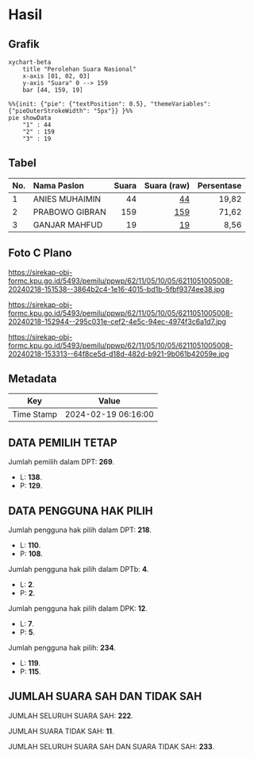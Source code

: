 # Hasil

## Grafik

```mermaid
xychart-beta
    title "Perolehan Suara Nasional"
    x-axis [01, 02, 03]
    y-axis "Suara" 0 --> 159
    bar [44, 159, 19]
```

```mermaid
%%{init: {"pie": {"textPosition": 0.5}, "themeVariables": {"pieOuterStrokeWidth": "5px"}} }%%
pie showData
    "1" : 44
    "2" : 159
    "3" : 19
```

## Tabel

| No. | Nama Paslon    | Suara | Suara (raw) | Persentase |
|:--- |:-------------- | -----:| -----------:| ----------:|
| 1   | ANIES MUHAIMIN | 44    | [44][p-1]   | 19,82      |
| 2   | PRABOWO GIBRAN | 159   | [159][p-2]  | 71,62      |
| 3   | GANJAR MAHFUD  | 19    | [19][p-3]   | 8,56       |


[p-1]: https://github.com/gigit-pemilu/pemilu-2024/blob/main/pilpres/hitung-suara/sub/62-kalimantan-tengah/sub/11-pulang-pisau/sub/05-kahayan-hilir/sub/1005-pulang-pisau/sub/008-tps/sub/paslon-1.txt
[p-2]: https://github.com/gigit-pemilu/pemilu-2024/blob/main/pilpres/hitung-suara/sub/62-kalimantan-tengah/sub/11-pulang-pisau/sub/05-kahayan-hilir/sub/1005-pulang-pisau/sub/008-tps/sub/paslon-2.txt
[p-3]: https://github.com/gigit-pemilu/pemilu-2024/blob/main/pilpres/hitung-suara/sub/62-kalimantan-tengah/sub/11-pulang-pisau/sub/05-kahayan-hilir/sub/1005-pulang-pisau/sub/008-tps/sub/paslon-3.txt

## Foto C Plano

https://sirekap-obj-formc.kpu.go.id/5493/pemilu/ppwp/62/11/05/10/05/6211051005008-20240218-151538--3864b2c4-1e16-4015-bd1b-5fbf9374ee38.jpg

https://sirekap-obj-formc.kpu.go.id/5493/pemilu/ppwp/62/11/05/10/05/6211051005008-20240218-152944--295c031e-cef2-4e5c-94ec-4974f3c6a1d7.jpg

https://sirekap-obj-formc.kpu.go.id/5493/pemilu/ppwp/62/11/05/10/05/6211051005008-20240218-153313--64f8ce5d-d18d-482d-b921-9b061b42059e.jpg


## Metadata

| Key        | Value               |
| ---------- | ------------------- |
| Time Stamp | 2024-02-19 06:16:00 |


## DATA PEMILIH TETAP

Jumlah pemilih dalam DPT: **269**.
 * L: **138**.
 * P: **129**.

## DATA PENGGUNA HAK PILIH

Jumlah pengguna hak pilih dalam DPT: **218**.
 * L: **110**.
 * P: **108**.

Jumlah pengguna hak pilih dalam DPTb: **4**.
 * L: **2**.
 * P: **2**.

Jumlah pengguna hak pilih dalam DPK: **12**.
 * L: **7**.
 * P: **5**.

Jumlah pengguna hak pilih: **234**.
 * L: **119**.
 * P: **115**.

## JUMLAH SUARA SAH DAN TIDAK SAH

JUMLAH SELURUH SUARA SAH: **222**.

JUMLAH SUARA TIDAK SAH: **11**.

JUMLAH SELURUH SUARA SAH DAN SUARA TIDAK SAH: **233**.


